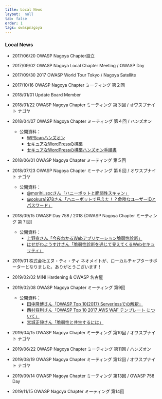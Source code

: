 ```yaml
---
title: Local News
layout:  null
tab: false
order: 1
tags: owaspnagoya
---
```


### Local News
* 2017/06/20 OWASP Nagoya Chapter設立
* 2017/09/02 OWASP Nagoya Local Chapter Meeting / OWASP Day
* 2017/09/30 2017 OWASP World Tour Tokyo / Nagoya Satellite
* 2017/10/16 OWASP Nagoya Chapter ミーティング 第２回
* 2018/01/01 Update Board Member
* 2018/01/22 OWASP Nagoya Chapter ミーティング 第３回 / オワスプナイト ナゴヤ
* 2018/04/07 OWASP Nagoya Chapter ミーティング 第４回 / ハンズオン
    * 公開資料：
        * [WPScanハンズオン](https://www.slideshare.net/owaspnagoya/wpscanwordpress)
        * [セキュアなWordPressの構築](https://www.slideshare.net/owaspnagoya/owasp-wordpress-wordpress)
        * [セキュアなWordPressの構築ハンズオン手順書](https://www.slideshare.net/owaspnagoya/owasp-wordpress-wordpress-95391444)
* 2018/06/01 OWASP Nagoya Chapter ミーティング 第５回
* 2018/07/23 OWASP Nagoya Chapter ミーティング 第６回 / オワスプナイト ナゴヤ
    * 公開資料：
        * [@morihi_socさん「ハニーポットと脆弱性スキャン」](https://speakerdeck.com/morihi_soc/hanipotutotocui-ruo-xing-sukiyan)
        * [@ookura1978さん「ハニーポットで見えた！？危険なユーザーIDとパスワード」](https://speakerdeck.com/okura/owasupunaitonagoya-number-2-ltzi-liao)
* 2018/09/15 OWASP Day 758 / 2018 (OWASP Nagoya Chapter ミーティング 第７回）
    * 公開資料：
        - [上野宣さん「今夜わかるWebアプリケーション脆弱性診断」](https://www.slideshare.net/uenosen/web-owasp-day-758-2018-114646917)
        - [はせがわようすけさん「脆弱性診断を通じて見えてくるWebセキュリティ」](https://speakerdeck.com/hasegawayosuke/cui-ruo-xing-zhen-duan-wotong-zitejian-etekuruwebsekiyuritei)
* 2019/01 株式会社エヌ・ティ・ティ ネオメイトが、ローカルチャプターサポーターとなりました。ありがとうございます！
* 2019/02/02 MINI Hardening & OWASP 名古屋
* 2019/02/08 OWASP Nagoya Chapter ミーティング 第9回
    * 公開資料：
        * [田中隆博さん「OWASP Top 10(2017)
        Serverlessでの解釈」](https://www.slideshare.net/TakahiroTanaka/owasp-top-10-serverless)
        * [西村将利さん「OWASP Top 10 2017 AWS WAF テンプレート
        について」](https://www.slideshare.net/owaspnagoya/owasp-top10-2017-aws-waf-20190208)
        * [宮城正伸さん「脆弱性と共生するには」](https://www.slideshare.net/owaspnagoya/20190208vulnstudy)

* 2019/04/15 OWASP Nagoya Chapter ミーティング 第10回 / オワスプナイト ナゴヤ
* 2019/06/22 OWASP Nagoya Chapter ミーティング 第11回 / ハンズオン
* 2019/08/19 OWASP Nagoya Chapter ミーティング 第12回 / オワスプナイト ナゴヤ
* 2019/09/14 OWASP Nagoya Chapter ミーティング 第13回 / OWASP 758 Day
* 2019/11/15 OWASP Nagoya Chapter ミーティング 第14回
